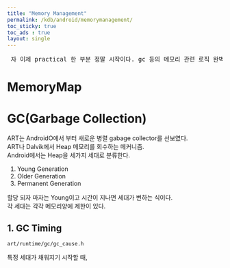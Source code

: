 ```yaml
---
title: "Memory Management"
permalink: /kdb/android/memorymanagement/
toc_sticky: true
toc_ads : true
layout: single
---
```


<pre> 자 이제 practical 한 부분 정말 시작이다. gc 등의 메모리 관련 로직 완벽히 분석해서,  qemu등에서 테스트 하고 .. 확인하도록 하자.!!! 오키....   </pre>

# MemoryMap

# GC(Garbage Collection)
ART는 AndroidO에서 부터 새로운 병렬 gabage collector를 선보였다.    
ART나 Dalvik에서 Heap 메모리를 회수하는 메커니즘.     
Android에서는 Heap을 세가지 세대로 분류한다.     
1. Young Generation
2. Older Generation
3. Permanent Generation

할당 되자 마자는 Young이고 시간이 지나면 세대가 변하는 식이다.     
각 세대는 각각 메모리양에 제한이 있다.     

## 1. GC Timing

```
art/runtime/gc/gc_cause.h

```
특정 세대가 채워지기 시작할 때,     

 


